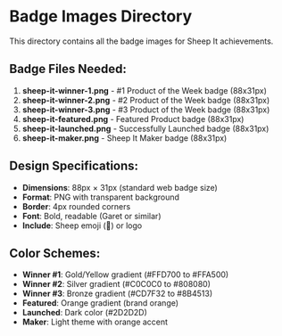 # Badge Images Directory

This directory contains all the badge images for Sheep It achievements.

## Badge Files Needed:

1. **sheep-it-winner-1.png** - #1 Product of the Week badge (88x31px)
2. **sheep-it-winner-2.png** - #2 Product of the Week badge (88x31px)
3. **sheep-it-winner-3.png** - #3 Product of the Week badge (88x31px)
4. **sheep-it-featured.png** - Featured Product badge (88x31px)
5. **sheep-it-launched.png** - Successfully Launched badge (88x31px)
6. **sheep-it-maker.png** - Sheep It Maker badge (88x31px)

## Design Specifications:

- **Dimensions**: 88px × 31px (standard web badge size)
- **Format**: PNG with transparent background
- **Border**: 4px rounded corners
- **Font**: Bold, readable (Garet or similar)
- **Include**: Sheep emoji (🐑) or logo

## Color Schemes:

- **Winner #1**: Gold/Yellow gradient (#FFD700 to #FFA500)
- **Winner #2**: Silver gradient (#C0C0C0 to #808080)
- **Winner #3**: Bronze gradient (#CD7F32 to #8B4513)
- **Featured**: Orange gradient (brand orange)
- **Launched**: Dark color (#2D2D2D)
- **Maker**: Light theme with orange accent